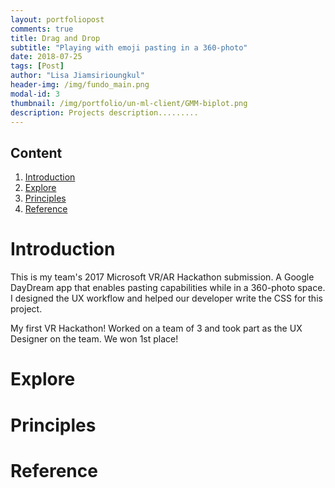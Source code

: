 ```yaml
---
layout: portfoliopost
comments: true
title: Drag and Drop
subtitle: "Playing with emoji pasting in a 360-photo"
date: 2018-07-25
tags: [Post]
author: "Lisa Jiamsirioungkul"
header-img: /img/fundo_main.png
modal-id: 3
thumbnail: /img/portfolio/un-ml-client/GMM-biplot.png
description: Projects description......... 
---
```


## Content
1. [Introduction](#intro) 
2. [Explore](#explo)
3. [Principles](#prin)
4. [Reference](#ref)

# Introduction <a name="intro"></a>
This is my team's 2017 Microsoft VR/AR Hackathon submission. A Google DayDream app that enables pasting capabilities while in a 360-photo space. I designed the UX workflow and helped our developer write the CSS for this project.

My first VR Hackathon! Worked on a team of 3 and took part as the UX Designer on the team. We won 1st place!


# Explore <a name="explo"></a>



# Principles <a name="Prin"></a>


# Reference <a name="ref"></a>


